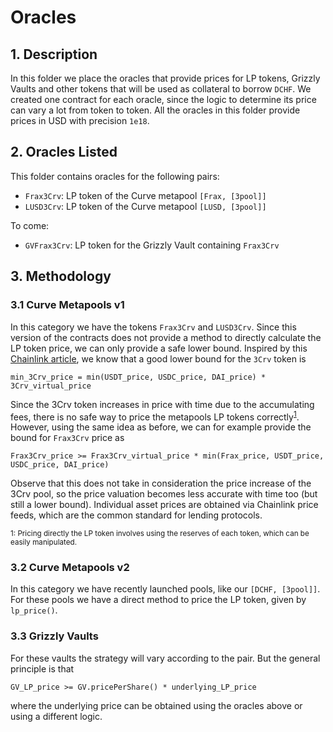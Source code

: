 # Oracles

## 1. Description

In this folder we place the oracles that provide prices for LP tokens, Grizzly Vaults and other tokens that will be used as collateral to borrow `DCHF`. We created one contract for each oracle, since the logic to determine its price can vary a lot from token to token. All the oracles in this folder provide prices in USD with precision `1e18`.

## 2. Oracles Listed

This folder contains oracles for the following pairs:

-   `Frax3Crv`: LP token of the Curve metapool `[Frax, [3pool]]`
-   `LUSD3Crv`: LP token of the Curve metapool `[LUSD, [3pool]]`

To come:

-   `GVFrax3Crv`: LP token for the Grizzly Vault containing `Frax3Crv`

## 3. Methodology

### 3.1 Curve Metapools v1

In this category we have the tokens `Frax3Crv` and `LUSD3Crv`. Since this version of the contracts does not provide a method to directly calculate the LP token price, we can only provide a safe lower bound. Inspired by this [Chainlink article](https://blog.chain.link/using-chainlink-oracles-to-securely-utilize-curve-lp-pools/), we know that a good lower bound for the `3Crv` token is

```
min_3Crv_price = min(USDT_price, USDC_price, DAI_price) * 3Crv_virtual_price
```

Since the 3Crv token increases in price with time due to the accumulating fees, there is no safe way to price the metapools LP tokens correctly<sup>[1](#footnote1)</sup>. However, using the same idea as before, we can for example provide the bound for `Frax3Crv` price as

```
Frax3Crv_price >= Frax3Crv_virtual_price * min(Frax_price, USDT_price, USDC_price, DAI_price)
```

Observe that this does not take in consideration the price increase of the 3Crv pool, so the price valuation becomes less accurate with time too (but still a lower bound). Individual asset prices are obtained via Chainlink price feeds, which are the common standard for lending protocols.

<sup><a name="footnote1">1</a>: Pricing directly the LP token involves using the reserves of each token, which can be easily manipulated.</sup>

### 3.2 Curve Metapools v2

In this category we have recently launched pools, like our `[DCHF, [3pool]]`. For these pools we have a direct method to price the LP token, given by `lp_price()`.

### 3.3 Grizzly Vaults

For these vaults the strategy will vary according to the pair. But the general principle is that

```
GV_LP_price >= GV.pricePerShare() * underlying_LP_price
```

where the underlying price can be obtained using the oracles above or using a different logic.
